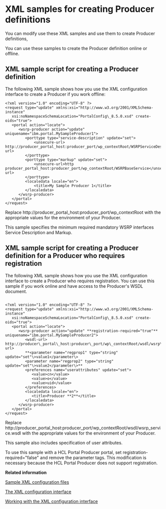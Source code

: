 # XML samples for creating Producer definitions

You can modify use these XML samples and use them to create Producer definitions,

You can use these samples to create the Producer definition online or offline.

## XML sample script for creating a Producer definition

The following XML sample shows how you use the XML configuration interface to create a Producer if you work offline:

```
<?xml version="1.0" encoding="UTF-8" ?> 
<request type="update" xmlns:xsi="http://www.w3.org/2001/XMLSchema-instance"
   xsi:noNamespaceSchemaLocation="PortalConfig\_8.5.0.xsd" create-oids="true">
   <portal action="locate">
      <wsrp-producer action="update" uniquename="ibm.portal.MySampleProducer1">
         <porttype type="service-description" update="set">
             <unsecure-url> http://producer_portal_host:producer_port/wp_contextRoot/WSRPServiceDescriptionService</unsecure-url>
         </porttype>
         <porttype type="markup" update="set">
             <unsecure-url>http producer_portal_host:producer_port/wp_contextRoot/WSRPBaseService</unsecure-url>
         </porttype>
         <localedata locale="en">
             <title>My Sample Producer 1</title> 
         </localedata>
      </wsrp-producer>
   </portal>
</request>

```

Replace http://producer\_portal\_host:producer\_port/wp\_contextRoot with the appropriate values for the environment of your Producer.

This sample specifies the minimum required mandatory WSRP interfaces Service Description and Markup.

## XML sample script for creating a Producer definition for a Producer who requires registration

The following XML sample shows how you use the XML configuration interface to create a Producer who requires registration. You can use this sample if you work online and have access to the Producer's WSDL document.

```

<?xml version="1.0" encoding="UTF-8" ?>
<request type="update" xmlns:xsi="http://www.w3.org/2001/XMLSchema-instance"
   xsi:noNamespaceSchemaLocation="PortalConfig\_8.5.0.xsd" create-oids="true">
   <portal action="locate">
      <wsrp-producer action="update" **registration-required="true"** uniquename="ibm.portal.MySampleProducer2">
         <wsdl-url>  http://producer\_portal\_host:producer\_port/wp\_contextRoot/wsdl/wsrp\_service.wsdl</wsdl-url>
         **<parameter name="regprop1" type="string" update="set"\>value1</parameter\>
         <parameter name="regprop2" type="string" update="set"\>value2</parameter\>**
         <preferences name="userattributes" update="set">
            <value>cn</value>
            <value>o</value>
            <value>uid</value>
         </preferences>
         <localedata locale="en">
            <title>Producer **2**</title>
         </localedata>
      </wsrp-producer>
   </portal>
</request>

```

Replace http://producer\_portal\_host:producer\_port/wp\_contextRoot/wsdl/wsrp\_service.wsdl with the appropriate values for the environment of your Producer.

This sample also includes specification of user attributes.

To use this sample with a HCL Portal Producer portal, set registration-required="false" and remove the parameter tags. This modification is necessary because the HCL Portal Producer does not support registration.


**Related information**  


[Sample XML configuration files](../admin-system/admxmsmp.md)

[The XML configuration interface](../admin-system/admxmlai.md)

[Working with the XML configuration interface](../admin-system/adxmltsk.md)

